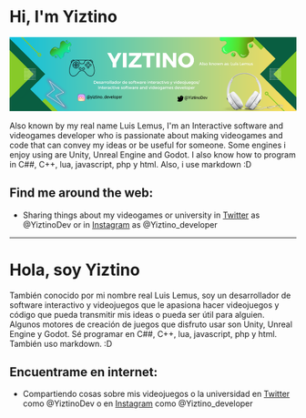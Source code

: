 # Hi, I'm Yiztino 

![banner that says Yiztino also known as: Luis Lemus - Desarrollador de software interactivo y videojuegos / Interactive software and videogames developer alongside a logo of instagram with the text @yiztino_developer and the logo of twitter with the text @YiztinoDev](./img/YiztinoBanner.png)

Also known by my real name Luis Lemus, I'm an Interactive software and videogames developer  who is passionate about making videogames and code that can convey my ideas or be useful for someone.
Some engines i enjoy using are Unity, Unreal Engine and Godot. I also know how to program in C##, C++, lua, javascript, php y html. Also, i use markdown :D 



## Find me around the web: 
- Sharing things about my videogames or university in [Twitter](https://twitter.com/YiztinoDev) as @YiztinoDev or in [Instagram](https://instagram.com/yiztino_developer?igshid=MzMyNGUyNmU2YQ==) as @Yiztino_developer

---

# Hola, soy Yiztino
También conocido por mi nombre real Luis Lemus, soy un desarrollador de software interactivo y videojuegos que le apasiona hacer videojuegos y código que pueda transmitir mis ideas o pueda ser útil para alguien. 
Algunos motores de creación de juegos que disfruto usar son Unity, Unreal Engine y Godot. 
Sé programar en C##, C++, lua, javascript, php y html. También uso markdown.  :D 

## Encuentrame en internet: 
- Compartiendo cosas sobre mis videojuegos o la universidad en [Twitter](https://twitter.com/YiztinoDev) como @YiztinoDev o en [Instagram](https://instagram.com/yiztino_developer?igshid=MzMyNGUyNmU2YQ==) como @Yiztino_developer


